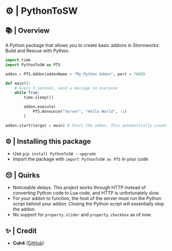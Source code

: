 # ⚙️ | PythonToSW

## 📚 | Overview
A Python package that allows you to create basic addons in Stormworks: Build and Rescue with Python.

```python
import time
import PythonToSW as PTS

addon = PTS.Addon(addonName = "My Python Addon", port = 7800)

def main():
    # Every 5 seconds, send a message to everyone
    while True:
        time.sleep(5)

        addon.execute(
            PTS.Announce("Server", "Hello World", -1)
        )

addon.start(target = main) # Start the addon. This automatically creates an addon and places it in your Stormworks' addon directory, so you can easily use the addon in a save
```

## ⚙️ | Installing this package
- Use `pip install PythonToSW --upgrade`
- Import the package with `import PythonToSW as PTS` in your code

## 😔 | Quirks
- Noticeable delays. This project works through HTTP instead of converting Python code to Lua code, and HTTP is unfortunately slow.
- For your addon to function, the host of the server must run the Python script behind your addon. Closing the Python script will essentially stop the addon.
- No support for `property.slider` and `property.checkbox` as of now.

## ✨ | Credit
- **Cuh4** ([GitHub](https://github.com/Cuh4)) 